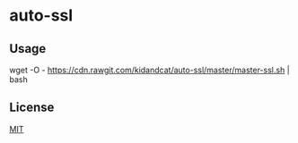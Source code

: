 # auto-ssl

## Usage

wget -O - https://cdn.rawgit.com/kidandcat/auto-ssl/master/master-ssl.sh | bash



## License

[MIT](LICENSE)
